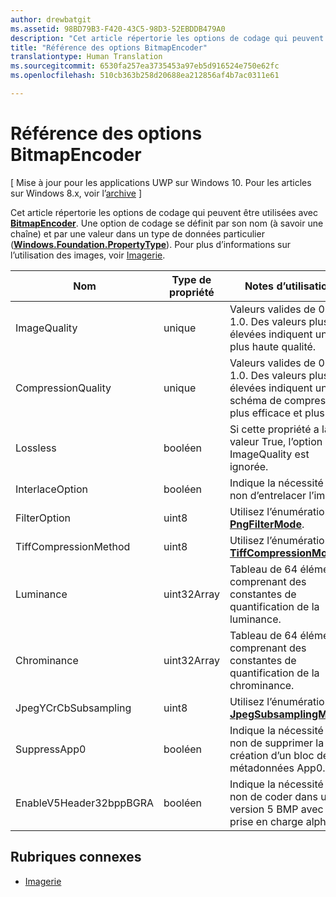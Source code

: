 ```yaml
---
author: drewbatgit
ms.assetid: 98BD79B3-F420-43C5-98D3-52EBDDB479A0
description: "Cet article répertorie les options de codage qui peuvent être utilisées avec BitmapEncoder."
title: "Référence des options BitmapEncoder"
translationtype: Human Translation
ms.sourcegitcommit: 6530fa257ea3735453a97eb5d916524e750e62fc
ms.openlocfilehash: 510cb363b258d20688ea212856af4b7ac0311e61

---
```


# Référence des options BitmapEncoder

\[ Mise à jour pour les applications UWP sur Windows 10. Pour les articles sur Windows 8.x, voir l’[archive](http://go.microsoft.com/fwlink/p/?linkid=619132) \]

Cet article répertorie les options de codage qui peuvent être utilisées avec [**BitmapEncoder**](https://msdn.microsoft.com/library/windows/apps/br226206). Une option de codage se définit par son nom (à savoir une chaîne) et par une valeur dans un type de données particulier ([**Windows.Foundation.PropertyType**](https://msdn.microsoft.com/library/windows/apps/br225871)). Pour plus d’informations sur l’utilisation des images, voir [Imagerie](imaging.md).

| Nom                    | Type de propriété | Notes d’utilisation                                                                                        | Formats valides |
|-------------------------|--------------|----------------------------------------------------------------------------------------------------|---------------|
| ImageQuality            | unique       | Valeurs valides de 0 à 1.0. Des valeurs plus élevées indiquent une plus haute qualité.                                 | JPEG, JPEG-XR |
| CompressionQuality      | unique       | Valeurs valides de 0 à 1.0. Des valeurs plus élevées indiquent un schéma de compression plus efficace et plus lent. | TIFF          |
| Lossless                | booléen      | Si cette propriété a la valeur True, l’option ImageQuality est ignorée.                                        | JPEG-XR       |
| InterlaceOption         | booléen      | Indique la nécessité ou non d’entrelacer l’image.                                                                    | PNG           |
| FilterOption            | uint8        | Utilisez l’énumération [**PngFilterMode**](https://msdn.microsoft.com/library/windows/apps/br226389).                                | PNG           |
| TiffCompressionMethod   | uint8        | Utilisez l’énumération [**TiffCompressionMode**](https://msdn.microsoft.com/library/windows/apps/br226399).                    | TIFF          |
| Luminance               | uint32Array  | Tableau de 64 éléments comprenant des constantes de quantification de la luminance.                               | JPEG          |
| Chrominance             | uint32Array  | Tableau de 64 éléments comprenant des constantes de quantification de la chrominance.                             | JPEG          |
| JpegYCrCbSubsampling    | uint8        | Utilisez l’énumération [**JpegSubsamplingMode**](https://msdn.microsoft.com/library/windows/apps/br226386).                    | JPEG          |
| SuppressApp0            | booléen      | Indique la nécessité ou non de supprimer la création d’un bloc de métadonnées App0.                                        | JPEG          |
| EnableV5Header32bppBGRA | booléen      | Indique la nécessité ou non de coder dans une version 5 BMP avec prise en charge alpha.                                         | BMP           |

 

## Rubriques connexes

* [Imagerie](imaging.md)
 

 







<!--HONumber=Jun16_HO4-->


